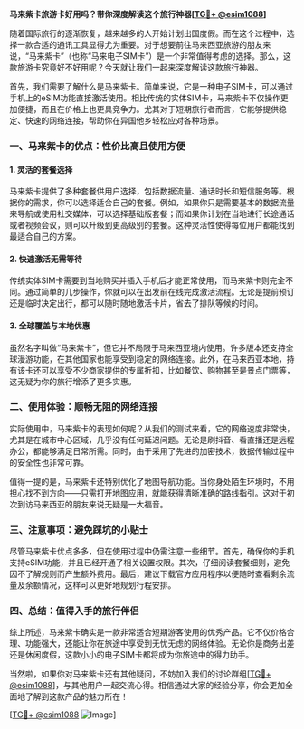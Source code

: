 **马来紫卡旅游卡好用吗？带你深度解读这个旅行神器[[TG💪+ @esim1088](https://t.me/s/esim1088)]**

随着国际旅行的逐渐恢复，越来越多的人开始计划出国度假。而在这个过程中，选择一款合适的通讯工具显得尤为重要。对于想要前往马来西亚旅游的朋友来说，“马来紫卡”（也称“马来电子SIM卡”）是一个非常值得考虑的选择。那么，这款旅游卡究竟好不好用呢？今天就让我们一起来深度解读这款旅行神器。

首先，我们需要了解什么是马来紫卡。简单来说，它是一种电子SIM卡，可以通过手机上的eSIM功能直接激活使用。相比传统的实体SIM卡，马来紫卡不仅操作更加便捷，而且在价格上也更具竞争力。尤其对于短期旅行者而言，它能够提供稳定、快速的网络连接，帮助你在异国他乡轻松应对各种场景。

### **一、马来紫卡的优点：性价比高且使用方便**

#### **1. 灵活的套餐选择**
马来紫卡提供了多种套餐供用户选择，包括数据流量、通话时长和短信服务等。根据你的需求，你可以选择适合自己的套餐。例如，如果你只是需要基本的数据流量来导航或使用社交媒体，可以选择基础版套餐；而如果你计划在当地进行长途通话或者视频会议，则可以升级到更高级别的套餐。这种灵活性使得每位用户都能找到最适合自己的方案。

#### **2. 快速激活无需等待**
传统实体SIM卡需要到当地购买并插入手机后才能正常使用，而马来紫卡则完全不同。通过简单的几步操作，你就可以在出发前在线完成激活流程。无论是提前预订还是临时决定出行，都可以随时随地激活卡片，省去了排队等候的时间。

#### **3. 全球覆盖与本地优惠**
虽然名字叫做“马来紫卡”，但它并不局限于马来西亚境内使用。许多版本还支持全球漫游功能，在其他国家也能享受到稳定的网络连接。此外，在马来西亚本地，持有该卡还可以享受不少商家提供的专属折扣，比如餐饮、购物甚至是景点门票等，这无疑为你的旅行增添了更多实惠。

### **二、使用体验：顺畅无阻的网络连接**

实际使用中，马来紫卡的表现如何呢？从我们的测试来看，它的网络速度非常快，尤其是在城市中心区域，几乎没有任何延迟问题。无论是刷抖音、看直播还是远程办公，都能够满足日常所需。同时，由于采用了先进的加密技术，数据传输过程中的安全性也非常可靠。

值得一提的是，马来紫卡还特别优化了地图导航功能。当你身处陌生环境时，不用担心找不到方向——只需打开地图应用，就能获得清晰准确的路线指引。这对于初次到访马来西亚的朋友来说无疑是一大福音。

### **三、注意事项：避免踩坑的小贴士**

尽管马来紫卡优点多多，但在使用过程中仍需注意一些细节。首先，确保你的手机支持eSIM功能，并且已经开通了相关设置权限。其次，仔细阅读套餐细则，避免因不了解规则而产生额外费用。最后，建议下载官方应用程序以便随时查看剩余流量及余额情况，这样可以更好地规划行程安排。

### **四、总结：值得入手的旅行伴侣**

综上所述，马来紫卡确实是一款非常适合短期游客使用的优秀产品。它不仅价格合理、功能强大，还能让你在旅途中享受到无忧无虑的网络体验。无论你是商务出差还是休闲度假，这款小小的电子SIM卡都将成为你旅途中的得力助手。

当然啦，如果你对马来紫卡还有其他疑问，不妨加入我们的讨论群组[[TG💪+ @esim1088](https://t.me/s/esim1088)]，与其他用户一起交流心得。相信通过大家的经验分享，你会更加全面地了解到这款产品的魅力所在！

[[TG💪+ @esim1088](https://t.me/s/esim1088) ![Image](https://i.postimg.cc/4NQfJmqS/Snipaste-2025-05-13-00-14-12.png)]